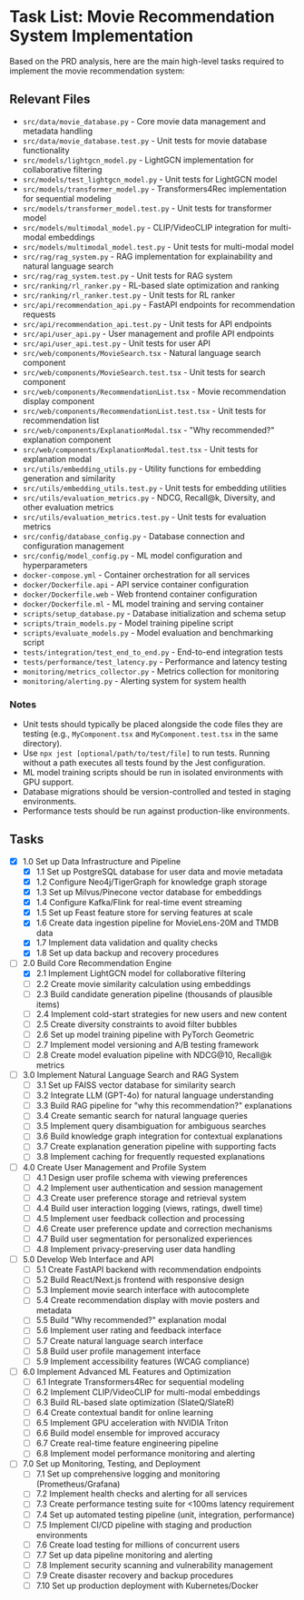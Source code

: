 # Task List: Movie Recommendation System Implementation

Based on the PRD analysis, here are the main high-level tasks required to implement the movie recommendation system:

## Relevant Files

- `src/data/movie_database.py` - Core movie data management and metadata handling
- `src/data/movie_database.test.py` - Unit tests for movie database functionality
- `src/models/lightgcn_model.py` - LightGCN implementation for collaborative filtering
- `src/models/test_lightgcn_model.py` - Unit tests for LightGCN model
- `src/models/transformer_model.py` - Transformers4Rec implementation for sequential modeling
- `src/models/transformer_model.test.py` - Unit tests for transformer model
- `src/models/multimodal_model.py` - CLIP/VideoCLIP integration for multi-modal embeddings
- `src/models/multimodal_model.test.py` - Unit tests for multi-modal model
- `src/rag/rag_system.py` - RAG implementation for explainability and natural language search
- `src/rag/rag_system.test.py` - Unit tests for RAG system
- `src/ranking/rl_ranker.py` - RL-based slate optimization and ranking
- `src/ranking/rl_ranker.test.py` - Unit tests for RL ranker
- `src/api/recommendation_api.py` - FastAPI endpoints for recommendation requests
- `src/api/recommendation_api.test.py` - Unit tests for API endpoints
- `src/api/user_api.py` - User management and profile API endpoints
- `src/api/user_api.test.py` - Unit tests for user API
- `src/web/components/MovieSearch.tsx` - Natural language search component
- `src/web/components/MovieSearch.test.tsx` - Unit tests for search component
- `src/web/components/RecommendationList.tsx` - Movie recommendation display component
- `src/web/components/RecommendationList.test.tsx` - Unit tests for recommendation list
- `src/web/components/ExplanationModal.tsx` - "Why recommended?" explanation component
- `src/web/components/ExplanationModal.test.tsx` - Unit tests for explanation modal
- `src/utils/embedding_utils.py` - Utility functions for embedding generation and similarity
- `src/utils/embedding_utils.test.py` - Unit tests for embedding utilities
- `src/utils/evaluation_metrics.py` - NDCG, Recall@k, Diversity, and other evaluation metrics
- `src/utils/evaluation_metrics.test.py` - Unit tests for evaluation metrics
- `src/config/database_config.py` - Database connection and configuration management
- `src/config/model_config.py` - ML model configuration and hyperparameters
- `docker-compose.yml` - Container orchestration for all services
- `docker/Dockerfile.api` - API service container configuration
- `docker/Dockerfile.web` - Web frontend container configuration
- `docker/Dockerfile.ml` - ML model training and serving container
- `scripts/setup_database.py` - Database initialization and schema setup
- `scripts/train_models.py` - Model training pipeline script
- `scripts/evaluate_models.py` - Model evaluation and benchmarking script
- `tests/integration/test_end_to_end.py` - End-to-end integration tests
- `tests/performance/test_latency.py` - Performance and latency testing
- `monitoring/metrics_collector.py` - Metrics collection for monitoring
- `monitoring/alerting.py` - Alerting system for system health

### Notes

- Unit tests should typically be placed alongside the code files they are testing (e.g., `MyComponent.tsx` and `MyComponent.test.tsx` in the same directory).
- Use `npx jest [optional/path/to/test/file]` to run tests. Running without a path executes all tests found by the Jest configuration.
- ML model training scripts should be run in isolated environments with GPU support.
- Database migrations should be version-controlled and tested in staging environments.
- Performance tests should be run against production-like environments.

## Tasks

- [x] 1.0 Set up Data Infrastructure and Pipeline
  - [x] 1.1 Set up PostgreSQL database for user data and movie metadata
  - [x] 1.2 Configure Neo4j/TigerGraph for knowledge graph storage
  - [x] 1.3 Set up Milvus/Pinecone vector database for embeddings
  - [x] 1.4 Configure Kafka/Flink for real-time event streaming
  - [x] 1.5 Set up Feast feature store for serving features at scale
  - [x] 1.6 Create data ingestion pipeline for MovieLens-20M and TMDB data
  - [x] 1.7 Implement data validation and quality checks
  - [x] 1.8 Set up data backup and recovery procedures

- [ ] 2.0 Build Core Recommendation Engine
  - [x] 2.1 Implement LightGCN model for collaborative filtering
  - [ ] 2.2 Create movie similarity calculation using embeddings
  - [ ] 2.3 Build candidate generation pipeline (thousands of plausible items)
  - [ ] 2.4 Implement cold-start strategies for new users and new content
  - [ ] 2.5 Create diversity constraints to avoid filter bubbles
  - [ ] 2.6 Set up model training pipeline with PyTorch Geometric
  - [ ] 2.7 Implement model versioning and A/B testing framework
  - [ ] 2.8 Create model evaluation pipeline with NDCG@10, Recall@k metrics

- [ ] 3.0 Implement Natural Language Search and RAG System
  - [ ] 3.1 Set up FAISS vector database for similarity search
  - [ ] 3.2 Integrate LLM (GPT-4o) for natural language understanding
  - [ ] 3.3 Build RAG pipeline for "why this recommendation?" explanations
  - [ ] 3.4 Create semantic search for natural language queries
  - [ ] 3.5 Implement query disambiguation for ambiguous searches
  - [ ] 3.6 Build knowledge graph integration for contextual explanations
  - [ ] 3.7 Create explanation generation pipeline with supporting facts
  - [ ] 3.8 Implement caching for frequently requested explanations

- [ ] 4.0 Create User Management and Profile System
  - [ ] 4.1 Design user profile schema with viewing preferences
  - [ ] 4.2 Implement user authentication and session management
  - [ ] 4.3 Create user preference storage and retrieval system
  - [ ] 4.4 Build user interaction logging (views, ratings, dwell time)
  - [ ] 4.5 Implement user feedback collection and processing
  - [ ] 4.6 Create user preference update and correction mechanisms
  - [ ] 4.7 Build user segmentation for personalized experiences
  - [ ] 4.8 Implement privacy-preserving user data handling

- [ ] 5.0 Develop Web Interface and API
  - [ ] 5.1 Create FastAPI backend with recommendation endpoints
  - [ ] 5.2 Build React/Next.js frontend with responsive design
  - [ ] 5.3 Implement movie search interface with autocomplete
  - [ ] 5.4 Create recommendation display with movie posters and metadata
  - [ ] 5.5 Build "Why recommended?" explanation modal
  - [ ] 5.6 Implement user rating and feedback interface
  - [ ] 5.7 Create natural language search interface
  - [ ] 5.8 Build user profile management interface
  - [ ] 5.9 Implement accessibility features (WCAG compliance)

- [ ] 6.0 Implement Advanced ML Features and Optimization
  - [ ] 6.1 Integrate Transformers4Rec for sequential modeling
  - [ ] 6.2 Implement CLIP/VideoCLIP for multi-modal embeddings
  - [ ] 6.3 Build RL-based slate optimization (SlateQ/SlateR)
  - [ ] 6.4 Create contextual bandit for online learning
  - [ ] 6.5 Implement GPU acceleration with NVIDIA Triton
  - [ ] 6.6 Build model ensemble for improved accuracy
  - [ ] 6.7 Create real-time feature engineering pipeline
  - [ ] 6.8 Implement model performance monitoring and alerting

- [ ] 7.0 Set up Monitoring, Testing, and Deployment
  - [ ] 7.1 Set up comprehensive logging and monitoring (Prometheus/Grafana)
  - [ ] 7.2 Implement health checks and alerting for all services
  - [ ] 7.3 Create performance testing suite for <100ms latency requirement
  - [ ] 7.4 Set up automated testing pipeline (unit, integration, performance)
  - [ ] 7.5 Implement CI/CD pipeline with staging and production environments
  - [ ] 7.6 Create load testing for millions of concurrent users
  - [ ] 7.7 Set up data pipeline monitoring and alerting
  - [ ] 7.8 Implement security scanning and vulnerability management
  - [ ] 7.9 Create disaster recovery and backup procedures
  - [ ] 7.10 Set up production deployment with Kubernetes/Docker 